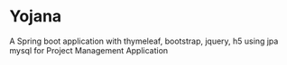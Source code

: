 # Yojana
A Spring boot application with thymeleaf, bootstrap, jquery, h5 using jpa mysql for Project Management Application 
